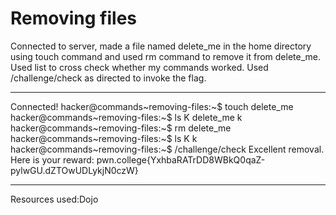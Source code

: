# Removing files
Connected to server, made a file named delete_me in the home directory using touch command and used rm command to remove it from delete_me. Used list to cross check whether my commands worked. Used /challenge/check 
as directed to invoke the flag.
***
Connected!
hacker@commands~removing-files:~$ touch delete_me
hacker@commands~removing-files:~$ ls
K  delete_me  k
hacker@commands~removing-files:~$ rm delete_me
hacker@commands~removing-files:~$ ls
K  k
hacker@commands~removing-files:~$ /challenge/check
Excellent removal. Here is your reward:
pwn.college{YxhbaRATrDD8WBkQ0qaZ-pylwGU.dZTOwUDLykjN0czW}
***
Resources used:Dojo
